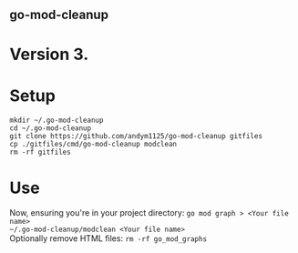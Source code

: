## go-mod-cleanup
# Version 3.

# Setup
`mkdir ~/.go-mod-cleanup`<br>
`cd ~/.go-mod-cleanup`<br>
`git clone https://github.com/andym1125/go-mod-cleanup gitfiles`<br>
`cp ./gitfiles/cmd/go-mod-cleanup modclean`<br>
`rm -rf gitfiles`<br>

# Use
Now, ensuring you're in your project directory:
`go mod graph > <Your file name>`<br>
`~/.go-mod-cleanup/modclean <Your file name>`<br>
Optionally remove HTML files: `rm -rf go_mod_graphs`
